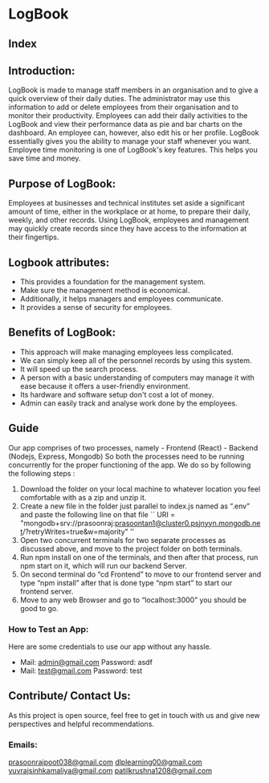 # LogBook

## Index

## Introduction:
LogBook is made to manage staff members in an organisation and to give a quick overview of their daily duties. The administrator may use this information to add or delete employees from their organisation and to monitor their productivity. Employees can add their daily activities to the LogBook and view their performance data as pie and bar charts on the dashboard. An employee can, however, also edit his or her profile. LogBook essentially gives you the ability to manage your staff whenever you want. Employee time monitoring is one of LogBook's key features. This helps you save time and money.

## Purpose of LogBook:
Employees at businesses and technical institutes set aside a significant amount of time, either in the workplace or at home, to prepare their daily, weekly, and other records. Using LogBook, employees and management may quickly create records since they have access to the information at their fingertips.

## Logbook attributes:
- This provides a foundation for the management system.
- Make sure the management method is economical.
- Additionally, it helps managers and employees communicate.
- It provides a sense of security for employees.

## Benefits of LogBook:
- This approach will make managing employees less complicated.
- We can simply keep all of the personnel records by using this system.
- It will speed up the search process.
- A person with a basic understanding of computers may manage it with ease because it offers a user-friendly environment.
- Its hardware and software setup don't cost a lot of money.
- Admin can easily track and analyse work done by the employees.

## Guide
Our app comprises of two processes, namely
    - Frontend (React)
    - Backend (Nodejs, Express, Mongodb)
So both the processes need to be running concurrently for the proper functioning of the app. We do so by following the following steps :
1. Download the folder on your local machine to whatever location you feel comfortable with as a zip and unzip it.
2. Create a new file in the folder just parallel to index.js named as “.env”  and paste the following line on that file ``   URI = "mongodb+srv://prasoonraj:prasoontan1@cluster0.psjnyyn.mongodb.net/?retryWrites=true&w=majority"    ’’ 
3. Open two concurrent terminals for two separate processes as discussed above, and move to the project folder on both terminals.
4. Run npm  install on one of the terminals, and then after that process, run npm start on it, which will run our backend Server.
5. On second terminal do “cd Frontend”  to move to our frontend server and type “npm install” after that is done type “npm start” to start our frontend server.
6. Move to any web Browser and go to “localhost:3000” you should be good to go.

### How to Test an App:
Here are some credentials to use our app without any hassle.
- Mail: admin@gmail.com       			Password: asdf
- Mail: test@gmail.com					Password: test


## Contribute/ Contact Us:
As this project is open source, feel free to get in touch with us and give new perspectives and helpful recommendations.

### Emails:
prasoonrajpoot038@gmail.com
dlplearning00@gmail.com
yuvrajsinhkamaliya@gmail.com
patilkrushna1208@gmail.com